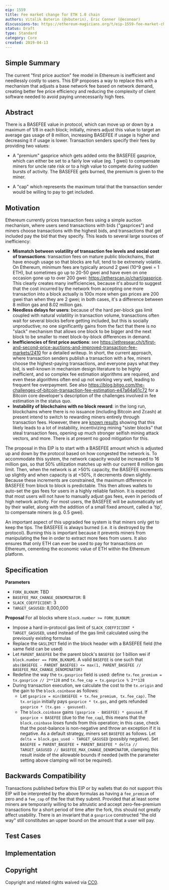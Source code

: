 ```yaml
---
eip: 1559
title: Fee market change for ETH 1.0 chain
authors: Vitalik Buterin (@vbuterin), Eric Conner (@econoar)
discussions-to: https://ethereum-magicians.org/t/eip-1559-fee-market-change-for-eth-1-0-chain/2783
status: Draft
type: Standard
category: Core
created: 2019-04-13
---
```


<!--You can leave these HTML comments in your merged EIP and delete the visible duplicate text guides, they will not appear and may be helpful to refer to if you edit it again. This is the suggested template for new EIPs. Note that an EIP number will be assigned by an editor. When opening a pull request to submit your EIP, please use an abbreviated title in the filename, `eip-draft_title_abbrev.md`. The title should be 44 characters or less.-->

## Simple Summary
<!--"If you can't explain it simply, you don't understand it well enough." Provide a simplified and layman-accessible explanation of the EIP.-->
The current "first price auction" fee model in Ethereum is inefficient and needlessly costly to users. This EIP proposes a way to replace this with a mechanism that adjusts a base network fee based on network demand, creating better fee price efficiency and reducing the complexity of client software needed to avoid paying unnecessarily high fees.

## Abstract
<!--A short (~200 word) description of the technical issue being addressed.-->
There is a BASEFEE value in protocol, which can move up or down by a maximum of 1/8 in each block; initially, miners adjust this value to target an average gas usage of 8 million, increasing BASEFEE if usage is higher and decreasing it if usage is lower. Transaction senders specify their fees by providing two values:

* A "premium" gasprice which gets added onto the BASEFEE gasprice, which can either be set to a fairly low value (eg. 1 gwei) to compensate miners for uncle rate risk or to a high value to compete during sudden bursts of activity. The BASEFEE gets burned, the premium is given to the miner.

* A "cap" which represents the maximum total that the transaction sender would be willing to pay to get included.

## Motivation
<!--The motivation is critical for EIPs that want to change the Ethereum protocol. It should clearly explain why the existing protocol specification is inadequate to address the problem that the EIP solves. EIP submissions without sufficient motivation may be rejected outright.-->
Ethereum currently prices transaction fees using a simple auction mechanism, where users send transactions with bids ("gasprices") and miners choose transactions with the highest bids, and transactions that get included pay the bid that they specify. This leads to several large sources of inefficiency:

* **Mismatch between volatility of transaction fee levels and social cost of transactions**: transaction fees on mature public blockchains, that have enough usage so that blocks are full, tend to be extremely volatile. On Ethereum, minimum fees are typically around 2 gwei (10^9 gwei = 1 ETH), but sometimes go up to 20-50 gwei and have even on one occasion gone up to over 200 gwei: https://etherscan.io/chart/gasprice. This clearly creates many inefficiencies, because it's absurd to suggest that the cost incurred by the network from accepting one more transaction into a block actually is 100x more when gas prices are 200 gwei than when they are 2 gwei; in both cases, it's a difference between 8 million gas and 8.02 million gas.
* **Needless delays for users**: because of the hard per-block gas limit coupled with natural volatility in transaction volume, transactions often wait for several blocks before getting included, but this is socially unproductive; no one significantly gains from the fact that there is no "slack" mechanism that allows one block to be bigger and the next block to be smaller to meet block-by-block differences in demand.
* **Inefficiencies of first price auctions**: see https://ethresear.ch/t/first-and-second-price-auctions-and-improved-transaction-fee-markets/2410 for a detailed writeup. In short, the current approach, where transaction senders publish a transaction with a fee, miners choose the highest-paying transactions, and everyone pays what they bid, is well-known in mechanism design literature to be highly inefficient, and so complex fee estimation algorithms are required, and even these algorithms often end up not working very well, leading to frequent fee overpayment. See also https://blog.bitgo.com/the-challenges-of-bitcoin-transaction-fee-estimation-e47a64a61c72 for a Bitcoin core developer's description of the challenges involved in fee estimation in the status quo.
* **Instability of blockchains with no block reward**: in the long run, blockchains where there is no issuance (including Bitcoin and Zcash) at present intend to switch to rewarding miners entirely through transaction fees. However, there are [known results](http://randomwalker.info/publications/mining_CCS.pdf) showing that this likely leads to a lot of instability, incentivizing mining "sister blocks" that steal transaction fees, opening up much stronger selfish mining attack vectors, and more. There is at present no good mitigation for this.

The proposal in this EIP is to start with a BASEFEE amount which is adjusted up and down by the protocol based on how congested the network is. To accommodate this system, the network capacity would be increased to 16 million gas, so that 50% utilization matches up with our current 8 million gas limit. Then, when the network is at >50% capacity, the BASEFEE increments up slightly and when capacity is at <50%, it decrements down slightly. Because these increments are constrained, the maximum difference in BASEFEE from block to block is predictable. This then allows wallets to auto-set the gas fees for users in a highly reliable fashion. It is expected that most users will not have to manually adjust gas fees, even in periods of high network activity. For most users, the BASEFEE will be automatically set by their wallet, along with the addition of a small fixed amount, called a ‘tip’, to compensate miners (e.g. 0.5 gwei).

An important aspect of this upgraded fee system is that miners only get to keep the tips. The BASEFEE is always burned (i.e. it is destroyed by the protocol). Burning this is important because it prevents miners from manipulating the fee in order to extract more fees from users. It also ensures that only ETH can ever be used to pay for transactions on Ethereum, cementing the economic value of ETH within the Ethereum platform.


## Specification
<!--The technical specification should describe the syntax and semantics of any new feature. The specification should be detailed enough to allow competing, interoperable implementations for any of the current Ethereum platforms (go-ethereum, parity, cpp-ethereum, ethereumj, ethereumjs, and [others](https://github.com/ethereum/wiki/wiki/Clients)).-->
**Parameters**
* `FORK_BLKNUM`: TBD
* `BASEFEE_MAX_CHANGE_DENOMINATOR`: 8
* `SLACK_COEFFICIENT`: 3
* `TARGET_GASUSED`: 8,000,000


**Proposal**
For all blocks where `block.number >= FORK_BLKNUM`:

* Impose a hard in-protocol gas limit of `SLACK_COEFFICIENT * TARGET_GASUSED`, used instead of the gas limit calculated using the previously existing formulas
* Replace the `GASLIMIT` field in the block header with a BASEFEE field (the same field can be used)
* Let `PARENT_BASEFEE` be the parent block's `BASEFEE` (or 1 billion wei if `block.number == FORK_BLKNUM`). A valid `BASEFEE` is one such that `abs(BASEFEE - PARENT_BASEFEE) <= max(1, PARENT_BASEFEE // BASEFEE_MAX_CHANGE_DENOMINATOR)`
* Redefine the way the `tx.gasprice` field is used: define `tx.fee_premium = tx.gasprice // 2**128` and `tx.fee_cap = tx.gasprice % 2**128`
* During transaction execution, we calculate the cost to the `tx.origin` and the gain to the `block.coinbase` as follows:
  * Let `gasprice = min(BASEFEE + tx.fee_premium, tx.fee_cap)`. The `tx.origin` initially pays `gasprice * tx.gas`, and gets refunded `gasprice * (tx.gas - gasused)`.
  * The `block.coinbase` gains `(gasprice - BASEFEE) * gasused`. If `gasprice < BASEFEE` (due to the `fee_cap`), this means that the `block.coinbase` _loses_ funds from this operation; in this case, check that the post-balance is non-negative and throw an exception if it is negative.
As a default strategy, miners set `BASEFEE` as follows. Let `delta = block.gas_used - TARGET_GASUSED` (possibly negative). Set `BASEFEE = PARENT_BASEFEE + PARENT_BASEFEE * delta // TARGET_GASUSED // BASEFEE_MAX_CHANGE_DENOMINATOR`, clamping this result inside of the allowable bounds if needed (with the parameter setting above clamping will not be required).

## Backwards Compatibility
Transactions published before this EIP or by wallets that do not support this EIP will be interpreted by the above formulas as having a `fee_premium` of zero and a `fee_cap` of the fee that they submit. Provided that at least some miners are temporarily willing to be altruistic and accept zero-fee-premium transactions for a short period of time after the fork, this should not greatly affect usability. There is an invariant that a `gasprice` constructed "the old way" still constitutes an upper bound on the amount that a user will pay.


## Test Cases
<!--Test cases for an implementation are mandatory for EIPs that are affecting consensus changes. Other EIPs can choose to include links to test cases if applicable.-->


## Implementation
<!--The implementations must be completed before any EIP is given status "Final", but it need not be completed before the EIP is accepted. While there is merit to the approach of reaching consensus on the specification and rationale before writing code, the principle of "rough consensus and running code" is still useful when it comes to resolving many discussions of API details.-->


## Copyright
Copyright and related rights waived via [CC0](https://creativecommons.org/publicdomain/zero/1.0/).
